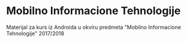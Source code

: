 # Mobilno Informacione Tehnologije
Materijal za kurs iz Androida u okviru predmeta "Mobilno Informacione Tehnologije" 2017/2018
